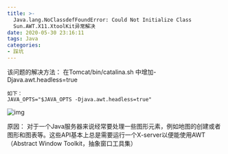 ```yaml
---
title: >-
  Java.lang.NoClassdefFoundError: Could Not Initialize Class
  Sun.AWT.X11.XtoolKit异常解决
date: 2020-05-30 23:16:11
tags: Java
categories: 
- 踩坑
---
```


该问题的解决方法：
在Tomcat/bin/catalina.sh 中增加-Djava.awt.headless=true

```shell
如下：
JAVA_OPTS="$JAVA_OPTS -Djava.awt.headless=true"
```

![img](http://andiycc.com/wp-content/uploads/2019/05/B74248D8-2721-4eab-B9EB-5DFFB5F40332.png)

原因：
对于一个Java服务器来说经常要处理一些图形元素，例如地图的创建或者图形和图表等。这些API基本上总是需要运行一个X-server以便能使用AWT（Abstract Window Toolkit，抽象窗口工具集）